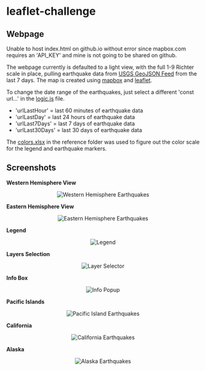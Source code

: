 # leaflet-challenge

## Webpage

Unable to host index.html on github.io without error since mapbox.com requires an 'API_KEY' and mine is not going to be shared on github.

The webpage currently is defaulted to a light view, with the full 1-9 Richter scale in place, pulling earthquake data from [USGS GeoJSON Feed](http://earthquake.usgs.gov/earthquakes/feed/v1.0/geojson.php) from the last 7 days. The map is created using [mapbox](https://www.mapbox.com/) and [leaflet](https://leafletjs.com/).

To change the date range of the earthquakes, just select a different 'const url...' in the [logic.js](https://github.com/meielerol/leaflet-challenge/blob/main/static/js/logic.js) file.
* 'urlLastHour' = last 60 minutes of earthquake data
* 'urlLastDay' = last 24 hours of earthquake data
* 'urlLast7Days' = last 7 days of earthquake data
* 'urlLast30Days' = last 30 days of earthquake data

The [colors.xlsx](https://github.com/meielerol/leaflet-challenge/blob/main/static/reference/colors.xlsx) in the reference folder was used to figure out the color scale for the legend and earthquake markers.

## Screenshots

__Western Hemisphere View__
<p align="center"><img src="https://github.com/meielerol/leaflet-challenge/blob/main/images/western-hemisphere_light.png" alt="Western Hemisphere Earthquakes"></p>

__Eastern Hemisphere View__
<p align="center"><img src="https://github.com/meielerol/leaflet-challenge/blob/main/images/eastern-hemisphere_light.png" alt="Eastern Hemisphere Earthquakes"></p>

__Legend__
<p align="center"><img src="https://github.com/meielerol/leaflet-challenge/blob/main/images/legend_light.png" alt="Legend"></p>

__Layers Selection__
<p align="center"><img src="https://github.com/meielerol/leaflet-challenge/blob/main/images/layers-selector.png" alt="Layer Selector"></p>

__Info Box__
<p align="center"><img src="https://github.com/meielerol/leaflet-challenge/blob/main/images/6.3-Richter_Popup.png" alt="Info Popup"></p>

__Pacific Islands__
<p align="center"><img src="https://github.com/meielerol/leaflet-challenge/blob/main/images/pacific-islands_dark.png" alt="Pacific Island Earthquakes"></p>

__California__
<p align="center"><img src="https://github.com/meielerol/leaflet-challenge/blob/main/images/california_dark.png" alt="California Earthquakes"></p>

__Alaska__
<p align="center"><img src="https://github.com/meielerol/leaflet-challenge/blob/main/images/alaska_normal.png" alt="Alaska Earthquakes"></p>